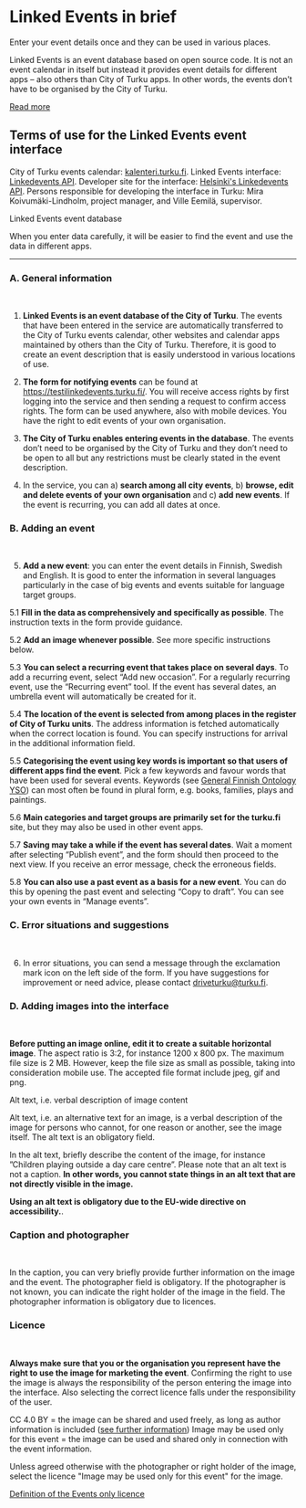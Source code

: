 

# Linked Events in brief

Enter your event details once and they can be used in various places. 

Linked Events is an event database based on open source code. It is not an event calendar in itself but instead it provides event details for different apps – also others than City of Turku apps. In other words, the events don’t have to be organised by the City of Turku.

<a class="underline" href="https://www.databusiness.fi/fi/linked-events" rel="external" target="_blank">Read more</a>

## Terms of use for the Linked Events event interface
City of Turku events calendar: <a class="underline" href="https://kalenteri.turku.fi" rel="external" target="_blank">kalenteri.turku.fi</a>.
Linked Events interface: <a class="underline" href="https://api.turku.fi/linkedevents/" rel="external" target="_blank">Linkedevents API</a>.
Developer site for the interface: <a class="underline" href="https://dev.hel.fi/apis/linkedevents" rel="external" target="_blank">Helsinki's Linkedevents API</a>.
Persons responsible for developing the interface in Turku: Mira Koivumäki-Lindholm, project manager, and Ville Eemilä, supervisor.

Linked Events event database

When you enter data carefully, it will be easier to find the event and use the data in different apps.

-----

### A. General information

<br>

1. **Linked Events is an event database of the City of Turku**. 
The events that have been entered in the service are automatically transferred to the City of Turku events calendar, other websites and calendar apps maintained by others than the City of Turku. Therefore, it is good to create an event description that is easily understood in various locations of use.

2. **The form for notifying events** can be found at <a class="underline" href="https://testilinkedevents.turku.fi/" rel="external" target="_blank">https://testilinkedevents.turku.fi/</a>. You will receive access rights by first logging into the service and then sending a request to confirm access rights. The form can be used anywhere, also with mobile devices. You have the right to edit events of your own organisation.

3. **The City of Turku enables entering events in the database**. 
The events don’t need to be organised by the City of Turku and they don’t need to be open to all but any restrictions must be clearly stated in the event description.

4. In the service, you can a) **search among all city events**, b) **browse, edit and delete events of your own organisation** and c) **add new events**. If the event is recurring, you can add all dates at once.

### B. Adding an event

<br>

5. **Add a new event**: you can enter the event details in Finnish, Swedish and English. It is good to enter the information in several languages particularly in the case of big events and events suitable for language target groups.

 5.1 **Fill in the data as comprehensively and specifically as possible**. The instruction texts in the form provide guidance.

 5.2 **Add an image whenever possible**. See more specific instructions below.

 5.3 **You can select a recurring event that takes place on several days**. To add a recurring event, select “Add new occasion”. For a regularly recurring event, use the “Recurring event” tool. If the event has several dates, an umbrella event will automatically be created for it.

 5.4 **The location of the event is selected from among places in the register of City of Turku units**. The address information is fetched automatically when the correct location is found. You can specify instructions for arrival in the additional information field.

 5.5 **Categorising the event using key words is important so that users of different apps find the event**. Pick a few keywords and favour words that have been used for several events. Keywords (see <a class="underline" href="https://finto.fi/yso/" rel="external" target="_blank">General Finnish Ontology YSO</a>) can most often be found in plural form, e.g. books, families, plays and paintings.

 5.6 **Main categories and target groups are primarily set for the turku.fi** site, but they may also be used in other event apps.

 5.7 **Saving may take a while if the event has several dates**. Wait a moment after selecting “Publish event”, and the form should then proceed to the next view. If you receive an error message, check the erroneous fields.

 5.8 **You can also use a past event as a basis for a new event**. You can do this by opening the past event and selecting “Copy to draft”. You can see your own events in “Manage events”.

### C. Error situations and suggestions

<br>

6. In error situations, you can send a message through the exclamation mark icon on the left side of the form. If you have suggestions for improvement or need advice, please contact <a class="underline" href="mailto:driveturku@turku.fi" rel="external">driveturku@turku.fi</a>.


### D. Adding images into the interface

<br>

**Before putting an image online, edit it to create a suitable horizontal image**. The aspect ratio is 3:2, for instance 1200 x 800 px. The maximum file size is 2 MB. However, keep the file size as small as possible, taking into consideration mobile use. The accepted file format include jpeg, gif and png.

Alt text, i.e. verbal description of image content

Alt text, i.e. an alternative text for an image, is a verbal description of the image for persons who cannot, for one reason or another, see the image itself. The alt text is an obligatory field.

In the alt text, briefly describe the content of the image, for instance ”Children playing outside a day care centre”. Please note that an alt text is not a caption. **In other words, you cannot state things in an alt text that are not directly visible in the image.**

**Using an alt text is obligatory due to the EU-wide directive on accessibility.**.

### Caption and photographer

<br>

In the caption, you can very briefly provide further information on the image and the event. The photographer field is obligatory. If the photographer is not known, you can indicate the right holder of the image in the field. The photographer information is obligatory due to licences.

### Licence

<br>

**Always make sure that you or the organisation you represent have the right to use the image for marketing the event**. Confirming the right to use the image is always the responsibility of the person entering the image into the interface.
Also selecting the correct licence falls under the responsibility of the user.


CC 4.0 BY = the image can be shared and used freely, as long as author information is included (<a class='underline' href="https://creativecommons.org/licenses/by/4.0/" rel="external" target="_blank">see further information</a>)
Image may be used only for this event = the image can be used and shared only in connection with the event information.

Unless agreed otherwise with the photographer or right holder of the image, select the licence "Image may be used only for this event" for the image.

<a class='underline' href="https://api.hel.fi/linkedevents/v1/" rel="external" target="_blank">Definition of the Events only licence</a>

<br>

